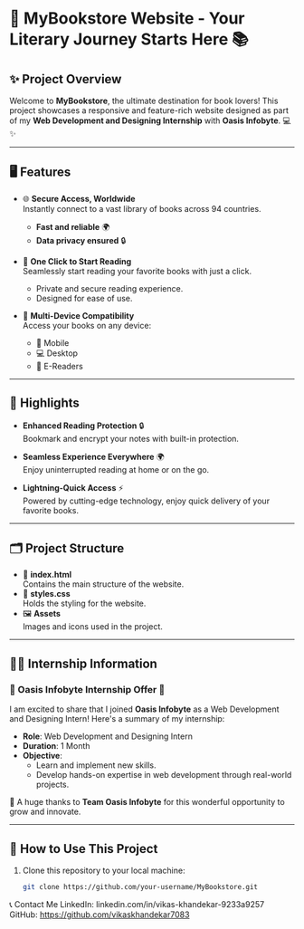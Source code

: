 # 🌟 MyBookstore Website - Your Literary Journey Starts Here 📚

## ✨ **Project Overview**
Welcome to **MyBookstore**, the ultimate destination for book lovers! This project showcases a responsive and feature-rich website designed as part of my **Web Development and Designing Internship** with **Oasis Infobyte**. 💻✨

---

## 🖥️ **Features**
- 🌐 **Secure Access, Worldwide**  
  Instantly connect to a vast library of books across 94 countries.  
  - **Fast and reliable** 🌍  
  - **Data privacy ensured** 🔒  

- 📱 **One Click to Start Reading**  
  Seamlessly start reading your favorite books with just a click.  
  - Private and secure reading experience.  
  - Designed for ease of use.  

- 🔄 **Multi-Device Compatibility**  
  Access your books on any device:  
  - 📱 Mobile  
  - 💻 Desktop  
  - 📖 E-Readers  

---

## 🌟 **Highlights**
- **Enhanced Reading Protection** 🔒  
  Bookmark and encrypt your notes with built-in protection.  

- **Seamless Experience Everywhere** 🌍  
  Enjoy uninterrupted reading at home or on the go.  

- **Lightning-Quick Access** ⚡  
  Powered by cutting-edge technology, enjoy quick delivery of your favorite books.

---

## 🗂️ **Project Structure**
- 📄 **index.html**  
  Contains the main structure of the website.
- 🎨 **styles.css**  
  Holds the styling for the website.
- 🖼️ **Assets**  
  Images and icons used in the project.

---

## 🧑‍💻 **Internship Information**
### 🌟 Oasis Infobyte Internship Offer 🌟  
I am excited to share that I joined **Oasis Infobyte** as a Web Development and Designing Intern! Here's a summary of my internship:  

- **Role**: Web Development and Designing Intern  
- **Duration**: 1 Month  
- **Objective**:  
  - Learn and implement new skills.  
  - Develop hands-on expertise in web development through real-world projects.  

💼 A huge thanks to **Team Oasis Infobyte** for this wonderful opportunity to grow and innovate.  

---

## 🚀 **How to Use This Project**
1. Clone this repository to your local machine:
   ```bash
   git clone https://github.com/your-username/MyBookstore.git


📞 Contact Me
LinkedIn: linkedin.com/in/vikas-khandekar-9233a9257
GitHub: https://github.com/vikaskhandekar7083
